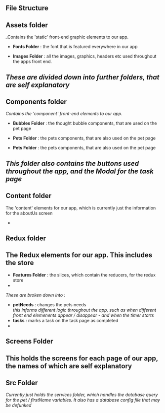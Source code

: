 
## File Structure

**Assets folder**
-
_Contains the 'static' front-end graphic elements to our app.

- **Fonts Folder** : the font that is featured everywhere in our app

- **Images Folder** : all the images, graphics, headers etc used throughout the apps front end. 

_These are divided down into further folders, that are self explanatory_
-

**Components folder**
-
_Contains the 'component' front-end elements to our app._

- **Bubbles Folder** : the thought bubble components, that are used on the pet page

- **Pets Folder** : the pets components, that are also used on the pet page

- **Pets Folder** : the pets components, that are also used on the pet page

_This folder also contains the buttons used throughout the app, and the Modal for the task page_
-

**Content folder**
-
The 'content' elements for our app, which is currently just the information for the aboutUs screen

-
**Redux folder**
-
The Redux elements for our app. This includes the store
-
- **Features Folder** : the slices, which contain the reducers, for the redux store
-
_These are broken down into :_
- **petNeeds** : changes the pets needs     
_this informs different logic throughout the app, such as when different front end elemenents appear / disappear - and when the timer starts_
- **tasks** : marks a task on the task page as completed
-
**Screens Folder** 
-
This holds the screens for each page of our app, the names of which are self explanatory
-
**Src Folder** 
-
_Currently just holds the services folder, which handles the database query for the pet / firstName variables. It also has a database config file that may be defunked_